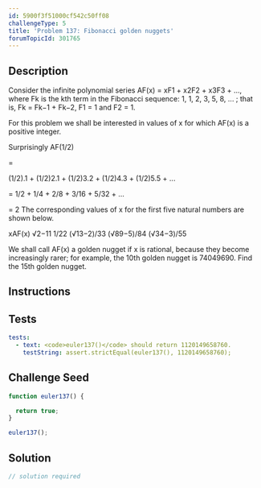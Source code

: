 ```yaml
---
id: 5900f3f51000cf542c50ff08
challengeType: 5
title: 'Problem 137: Fibonacci golden nuggets'
forumTopicId: 301765
---
```


## Description

<section id='description'>

Consider the infinite polynomial series AF(x) = xF1 + x2F2 + x3F3 + ..., where Fk is the kth term in the Fibonacci sequence: 1, 1, 2, 3, 5, 8, ... ; that is, Fk = Fk−1 + Fk−2, F1 = 1 and F2 = 1.

For this problem we shall be interested in values of x for which AF(x) is a positive integer.

Surprisingly AF(1/2)

=

(1/2).1 + (1/2)2.1 + (1/2)3.2 + (1/2)4.3 + (1/2)5.5 + ...

= 1/2 + 1/4 + 2/8 + 3/16 + 5/32 + ...

= 2 The corresponding values of x for the first five natural numbers are shown below.

xAF(x) √2−11 1/22 (√13−2)/33 (√89−5)/84 (√34−3)/55

We shall call AF(x) a golden nugget if x is rational, because they become increasingly rarer; for example, the 10th golden nugget is 74049690. Find the 15th golden nugget.

</section>

## Instructions

<section id='instructions'>

</section>

## Tests

<section id='tests'>

```yml
tests:
  - text: <code>euler137()</code> should return 1120149658760.
    testString: assert.strictEqual(euler137(), 1120149658760);

```

</section>

## Challenge Seed

<section id='challengeSeed'>

<div id='js-seed'>

```js
function euler137() {

  return true;
}

euler137();
```

</div>

</section>

## Solution

<section id='solution'>

```js
// solution required
```

</section>
